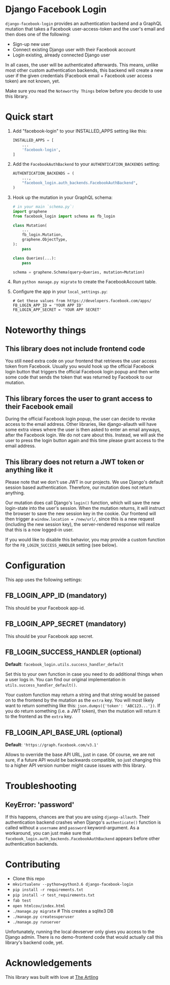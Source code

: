 # Django Facebook Login

`django-facebook-login` provides an authentication backend and a GraphQL mutation
that takes a Facebook user-access-token and the user's email and then does one
of the following:

- Sign-up new user
- Connect existing Django user with their Facebook account
- Login existing, already connected Django user

In all cases, the user will be authenticated afterwards. This means, unlike
most other custom authentication backends, this backend will create a new
user if the given credentials (Facebook email + Facebook user access token)
are not known, yet.

Make sure you read the `Noteworthy Things` below before you decide to use this
library.

# Quick start

1.  Add "facebook-login" to your INSTALLED_APPS setting like this:

    ```py
    INSTALLED_APPS = [
        ...
        'facebook-login',
    ]
    ```

1.  Add the `FacebookAuthBackend` to your `AUTHENTICATION_BACKENDS` setting:

    ```py
    AUTHENTICATION_BACKENDS = (
        ...,
        "facebook_login.auth_backends.FacebookAuthBackend",
    )
    ```

1.  Hook up the mutation in your GraphQL schema:

    ```py
    # in your main `schema.py`:
    import graphene
    from facebook_login import schema as fb_login

    class Mutation(
        ...
        fb_login.Mutation,
        graphene.ObjectType,
    ):
        pass

    class Queries(...):
        pass

    schema = graphene.Schema(query=Queries, mutation=Mutation)
    ```

1.  Run `python manage.py migrate` to create the FacebookAccount table.

1.  Configure the app in your `local_settings.py`:

    ```
    # Get these values from https://developers.facebook.com/apps/
    FB_LOGIN_APP_ID = 'YOUR APP ID'
    FB_LOGIN_APP_SECRET = 'YOUR APP SECRET'
    ```

# Noteworthy things

## This library does not include frontend code

You still need extra code on your frontend that retrieves the user
access token from Facebook. Usually you would hook up the official Facebook
login button that triggers the official Facebook login popup and then write
some code that sends the token that was returned by Facebook to our mutation.

## This library forces the user to grant access to their Facebook email

During the official Facebook login popup, the user can decide to revoke access
to the email address. Other libraries, like django-allauth will have some extra
views where the user is then asked to enter an email anyways, after the Facebook
login. We do not care about this. Instead, we will ask the user to press the
login button again and this time please grant access to the email address.

## This library does not return a JWT token or anything like it

Please note that we don't use JWT in our projects. We use Django's default
session based authentication. Therefore, our mutation does not return anything.

Our mutation does call Django's `login()` function, which will save the new
login-state into the user's session. When the mutation returns, it will instruct
the browser to save the new session key in the cookie. Our frontend will then
trigger a `window.location = /new/url/`, since this is a new request (including
the new session key), the server-rendered response will realize that this is a
now logged-in user.

If you would like to disable this behavior, you may provide a custom function
for the `FB_LOGIN_SUCCESS_HANDLER` setting (see below).

# Configuration

This app uses the following settings:

## FB_LOGIN_APP_ID (mandatory)

This should be your Facebook app-id.

## FB_LOGIN_APP_SECRET (mandatory)

This should be your Facebook app secret.

## FB_LOGIN_SUCCESS_HANDLER (optional)

**Default**: `facebook_login.utils.success_handler_default`

Set this to your own function in case you need to do additional things
when a user logs in. You can find our original implementation in `utils.success_handler_default()`.

Your custom function may return a string and that string would be passed on
to the frontend by the mutation as the `extra` key. You will most likely want
to return something like this: `json.dumps({'token': 'ABC123...'})`.
If you do return something (i.e. a JWT token), then the mutation will return
it to the frontend as the `extra` key.

## FB_LOGIN_API_BASE_URL (optional)

**Default**: `'https://graph.facebook.com/v3.1'`

Allows to override the base API URL, just in case. Of course, we are not sure,
if a future API would be backwards compatible, so just changing this to a higher
API version number might cause issues with this library.

# Troubleshooting

## KeyError: 'password'

If this happens, chances are that you are using `django-allauth`. Their
authentication backend crashes when Django's `authenticate()` function is
called without a `username` and `password` keyword-argument. As a workaround,
you can just make sure that `facebook_login.auth_backends.FacebookAuthBackend`
appears before other authentication backends.

# Contributing

- Clone this repo
- `mkvirtualenv --python=python3.6 django-facebook-login`
- `pip install -r requirements.txt`
- `pip install -r test_requirements.txt`
- `fab test`
- `open htmlcov/index.html`
- `./manage.py migrate` # This creates a sqlite3 DB
- `./manage.py createsuperuser`
- `./manage.py runserver`

Unfortunately, running the local devserver only gives you access to the Django
admin. There is no demo-frontend code that would actually call this library's
backend code, yet.

# Acknowledgements

This library was built with love at [The Artling](https://theartling.com)
